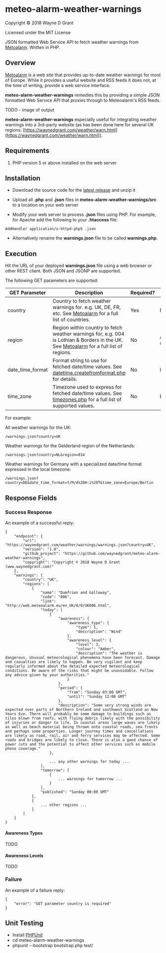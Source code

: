 # meteo-alarm-weather-warnings

Copyright © 2018 Wayne D Grant

Licensed under the MIT License

JSON formatted Web Service API to fetch weather warnings from [Metoalarm](http://www.meteoalarm.eu/). Written in PHP.

## Overview

[Metoalarm](http://www.meteoalarm.eu/) is a web site that provides up-to-date weather warnings for most of Europe. While it provides a useful website and RSS feeds it does not, at the time of writing, provide a web service interface.

**meteo-alarm-weather-warnings** remedies this by providing a simple JSON formatted Web Service API that proxies through to Meteoalarm's RSS feeds.

TODO - image of output

**meteo-alarm-weather-warnings** especially useful for integrating weather warnings into a 3rd-party website (as has been done here for several UK regions: [https://waynedgrant.com/weather/warn.html](https://waynedgrant.com/weather/warn.html)).

## Requirements

1. PHP version 5 or above installed on the web server

## Installation

* Download the source code for the [latest release](https://github.com/waynedgrant/meteo-alarm-weather-warnings/releases) and unzip it

* Upload all **.php** and **.json** files in **meteo-alarm-weather-warnings/src** to a location on your web server

* Modify your web server to process **.json** files using PHP. For example, for Apache add the following to your **.htaccess** file:

```
AddHandler application/x-httpd-php5 .json
```

* Alternatively rename the **warnings.json** file to be called **warnings.php**.

## Execution

Hit the URL of your deployed **warnings.json** file using a web browser or other REST client. Both JSON and JSONP are supported.

The following GET parameters are supported:

| GET Parameter    | Description                                                                                                                                                          | Required? | Default Value          |
|------------------|----------------------------------------------------------------------------------------------------------------------------------------------------------------------|-----------|------------------------|
| country          | Country to fetch weather warnings for. e.g. UK, DE, FR, etc. See [Metoalarm](http://www.meteoalarm.eu/) for a full list of countries.                                | Yes       | N/A                    |
| region           | Region within country to fetch weather warnings for, e.g. 004 is Lothian & Borders in the UK. See [Metoalarm](http://www.meteoalarm.eu/) for a full list of regions. | No        | All regions in country |
| date_time_format | Format string to use for fetched date/time values. See [datetime.createfromformat.php](http://php.net/manual/en/datetime.createfromformat.php) for details.          | No        | l H:i T                |
| time_zone        | Timezone used to express for fetched date/time values. See [timezones.php](http://php.net/manual/en/timezones.php) for a full list of supported values.              | No        | Europe/London          |

For example:

All weather warnings for the UK:

```
/warnings.json?country=UK
```

Weather warnings for the Gelderland region of the Netherlands:

```
/warnings.json?country=NL&region=014
```

Weather warnings for Germany with a specialized date/time format expressed in the local timezone:

```
/warnings.json?country=DE&date_time_format=Y/M/d%20H:i%20T&time_zone=Europe/Berlin
```

## Response Fields

### Success Response

An example of a successful reply:

```
{
    "endpoint": {
        "url": "https://waynedgrant.com/weather/warnings/warnings.json?country=UK",
        "version": "1.0",
        "github_project": "https://github.com/waynedgrant/meteo-alarm-weather-warnings",
        "copyright": "Copyright © 2018 Wayne D Grant (www.waynedgrant.com)"
    },
    "warnings": {
        "country": "UK",
        "regions": [
            {
                "name": "Dumfries and Galloway",
                "code": "006",
                "link": "http://web.meteoalarm.eu/en_UK/0/0/UK006.html",
                "today": [
                    {
                        "awareness": {
                            "awareness_type": {
                                "type": 1,
                                "description": "Wind"
                            },
                            "awareness_level": {
                                "level": 3,
                                "colour": "Amber",
                                "description": "The weather is dangerous. Unusual meteorological phenomena have been forecast. Damage and casualties are likely to happen. Be very vigilant and keep regularly informed about the detailed expected meteorological conditions. Be aware of the risks that might be unavoidable. Follow any advice given by your authorities."
                            }
                        },
                        "period": {
                            "from": "Sunday 03:00 GMT",
                            "until": "Sunday 12:00 GMT"
                        },
                        "description": "Some very strong winds are expected over parts of Northern Ireland and southwest Scotland on New Years Eve. There will probably be some damage to buildings such as tiles blown from roofs, with flying debris likely with the possibility of injuries or danger to life. In coastal areas large waves are likely as well as beach material being thrown onto coastal roads, sea fronts and perhaps some properties. Longer journey times and cancellations are likely as road, rail, air and ferry services may be affected. Some roads and bridges are likely to close. There is also a good chance of power cuts and the potential to affect other services such as mobile phone coverage."
                    },

                    ... any other warnings for today ...
                ],
                "tomorrow": [
                    {
                        ... warnings for tomorrow ...
                    }
                ],
                "published": "Sunday 00:00 GMT"
            },
            {
                ... other regions ...
            }
        ]
    }
}
```

#### Awareness Types

TODO

#### Awareness Levels

TODO

### Failure

An example of a failure reply:


```
{
    "error": "GET parameter country is required"
}
```


## Unit Testing

* Install [PHPUnit](https://phpunit.de/)
* cd meteo-alarm-weather-warnings
* phpunit --bootstrap bootstrap.php test/
